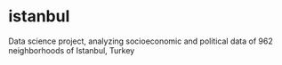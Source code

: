 # istanbul
Data science project, analyzing socioeconomic and political data of 962 neighborhoods of Istanbul, Turkey

